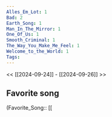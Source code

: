 ```yaml
---
Alles_Em_Lot: 1
Bad: 2
Earth_Song: 1
Man_In_The_Mirror: 1
One_Of_Us: 1
Smooth_Criminal: 1
The_Way_You_Make_Me_Feel: 1
Welcome_to_the_World: 1
Tags: 
---
```

 << [[2024-09-24]] - [[2024-09-26]] >> 
## Favorite song
(Favorite_Song:: [[
